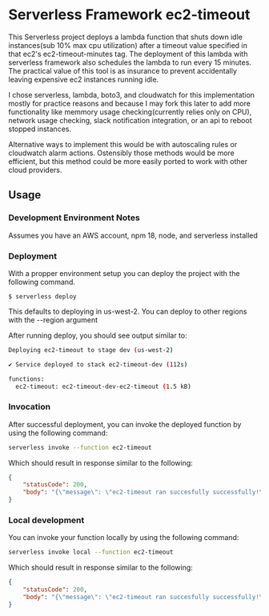 <!--
title: 'ec2-timeout'
description: 'This serverless project runs every 15 minutes and stops ec2s that have been idle longer then ec2-timeout-minutes specified tag value'
layout: Doc
framework: v3
platform: AWS
language: python
priority: 2
authorLink: 'https://github.com/spencer-dawson'
authorName: 'Spencer Dawson'
authorAvatar: 'https://avatars.githubusercontent.com/u/1687388?v=4'
-->


# Serverless Framework ec2-timeout

This Serverless project deploys a lambda function that shuts down idle instances(sub 10% max cpu utilization) after a timeout value specified in that ec2's ec2-timeout-minutes tag. The deployment of this lambda with serverless framework also schedules the lambda to run every 15 minutes. The practical value of this tool is as insurance to prevent accidentally leaving expensive ec2 instances running idle.

I chose serverless, lambda, boto3, and cloudwatch for this implementation mostly for practice reasons and because I may fork this later to add more functionality like memmory usage checking(currently relies only on CPU), network usage checking, slack notification integration, or an api to reboot stopped instances.

Alternative ways to implement this would be with autoscaling rules or cloudwatch alarm actions. Ostensibly those methods would be more efficient, but this method could be more easily ported to work with other cloud providers.

## Usage

### Development Environment Notes
Assumes you have an AWS account, npm 18, node, and serverless installed

### Deployment

With a propper environment setup you can deploy the project with the following command.

```
$ serverless deploy
```

This defaults to deploying in us-west-2. You can deploy to other regions with the --region argument

After running deploy, you should see output similar to:

```bash
Deploying ec2-timeout to stage dev (us-west-2)

✔ Service deployed to stack ec2-timeout-dev (112s)

functions:
  ec2-timeout: ec2-timeout-dev-ec2-timeout (1.5 kB)
```

### Invocation

After successful deployment, you can invoke the deployed function by using the following command:

```bash
serverless invoke --function ec2-timeout
```

Which should result in response similar to the following:

```json
{
    "statusCode": 200,
    "body": "{\"message\": \"ec2-timeout ran succesfully successfully!\", \"input\": {}}"
}
```

### Local development

You can invoke your function locally by using the following command:

```bash
serverless invoke local --function ec2-timeout
```

Which should result in response similar to the following:

```json
{
    "statusCode": 200,
    "body": "{\"message\": \"ec2-timeout ran succesfully successfully!\", \"input\": {}}"
}
```
